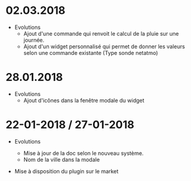 02.03.2018
===

- Evolutions
	- Ajout d'une commande qui renvoit le calcul de la pluie sur une journée.
	- Ajout d'un widget personnalisé qui permet de donner les valeurs selon une commande existante (Type sonde netatmo)
	
	
	
28.01.2018
===

- Evolutions
	- Ajout d'icônes dans la fenêtre modale du widget


22-01-2018 / 27-01-2018
===

-   Evolutions
	-   Mise à jour de la doc selon le nouveau système.
	- 	Nom de la ville dans la modale
	
-  Mise à disposition du plugin sur le market
